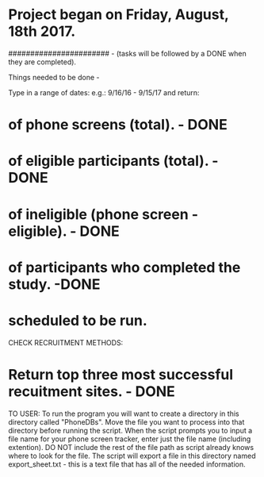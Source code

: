 # Project began on Friday, August, 18th 2017.

####################### - (tasks will be followed by a DONE when they are completed).

Things needed to be done -

Type in a range of dates: e.g.: 9/16/16 - 9/15/17 and return:

# of phone screens (total). - DONE

# of eligible participants (total). - DONE

# of ineligible (phone screen - eligible). - DONE

# of participants who completed the study. -DONE

# scheduled to be run.

CHECK RECRUITMENT METHODS:

# Return top three most successful recuitment sites. - DONE


TO USER:
To run the program you will want to create a directory in this directory called "PhoneDBs". 
Move the file you want to process into that directory before running the script. When the script prompts you to input a file name for your phone screen tracker, enter just the file name (including extention). DO NOT include the rest of the file path as script already knows where to look for the file. 
The script will export a file in this directory named export_sheet.txt - this is a text file that has all of the needed information.
